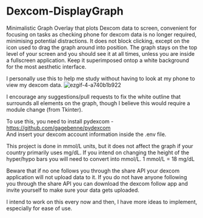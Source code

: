 # Dexcom-DisplayGraph
Minimalistic Graph Overlay that plots Dexcom data to screen, convenient for focusing on tasks as checking phone for dexcom data is no longer required, minimising potential distractions.
It does not block clicking, except on the icon used to drag the graph around into position.
The graph stays on the top level of your screen and you should see it at all times, unless you are inside a fullscreen application.
Keep it superimposed ontop a white background for the most aesthetic interface.

I personally use this to help me study without having to look at my phone to view my dexcom data.
![ezgif-4-a740b1b922](https://user-images.githubusercontent.com/59146220/171528206-28f7dbd1-646d-4749-ae5b-6b532a32fb56.gif)

I encourage any suggestions/pull requests to fix the white outline that surrounds all elements on the graph, though I believe this would require a module change (from Tkinter).

To use this, you need to install pydexcom - https://github.com/gagebenne/pydexcom  
And insert your dexcom account information inside the .env file. 

This project is done in mmol/L units, but it does not affect the graph if your country primarily uses mg/dL.
If you intend on changing the height of the hyper/hypo bars you will need to convert into mmol/L. 1 mmol/L = 18 mg/dL

Beware that if no one follows you through the share API your dexcom application will not upload data to it.
If you do not have anyone following you through the share API you can download the dexcom follow app and invite yourself to make sure your data gets uploaded.

I intend to work on this every now and then, I have more ideas to implement, especially for ease of use.
